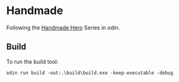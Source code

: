 # Handmade
Following the [Handmade Hero](https://guide.handmadehero.org/) Series in odin.

## Build

To run the build tool:
```console
odin run build -out:.\build\build.exe -keep-executable -debug
```